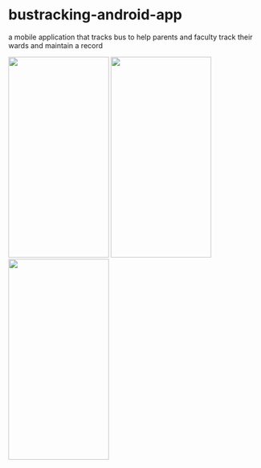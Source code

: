 # bustracking-android-app
a mobile application that tracks bus to help parents and faculty track their wards and maintain a record



<img src="https://github.com/Hariharan200930/bustracking-android-app/assets/129237134/c500a8dd-4a6f-4b2e-a451-0646c02fb34b" data-canonical-src="https://gyazo.com/eb5c5741b6a9a16c692170a41a49c858.png" width="200" height="400" />
<img src="https://github.com/Hariharan200930/bustracking-android-app/assets/129237134/705bcd42-fb09-491c-bc92-ba1f88dd2413" width="200" height="400" />
<img src="https://github.com/Hariharan200930/bustracking-android-app/assets/129237134/071047c3-a235-4dbc-b722-9c80df60bf4a" width="200" height="400" />


